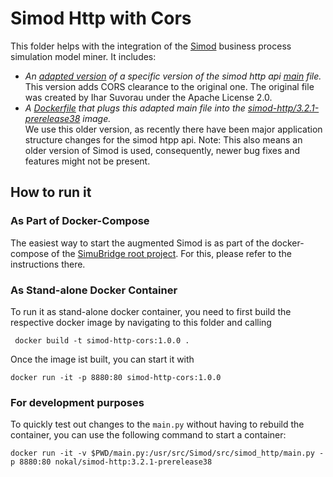 # Simod Http with Cors

This folder helps with the integration of the [Simod](https://github.com/AutomatedProcessImprovement/Simod) business process simulation model miner.
It includes:
- _An [adapted version](./main.py) of a specific version of the simod http api [main](https://github.com/AutomatedProcessImprovement/Simod/blob/2f3b7391f9e49e248927d61e07ec9e26d16d77e7/src/simod_http/main.py) file._<br>
This version adds CORS clearance to the original one. The original file was created by Ihar Suvorau under the Apache License 2.0.
- _A [Dockerfile](./Dockerfile) that plugs this adapted main file into the [simod-http/3.2.1-prerelease38](https://hub.docker.com/layers/nokal/simod-http/3.2.1-prerelease38/images/sha256-27cdef1308a9f796cbe805ef0ca9a043fae928d36c37de0471f8d13b59a0e0e6?context=explore) image._ <br>
We use this older version, as recently there have been major application structure changes for the simod htpp api. Note: This also means an older version of Simod is used, consequently, newer bug fixes and features might not be present.

## How to run it

### As Part of Docker-Compose 
The easiest way to start the augmented Simod is as part of the docker-compose of the [SimuBridge root project](https://github.com/INSM-TUM/SimuBridge). For this, please refer to the instructions there.

### As Stand-alone Docker Container
To run it as stand-alone docker container, you need to first build the respective docker image by navigating to this folder and calling
``` console
 docker build -t simod-http-cors:1.0.0 .
```

Once the image ist built, you can start it with
``` console
docker run -it -p 8880:80 simod-http-cors:1.0.0
```

### For development purposes
To quickly test out changes to the `main.py` without having to rebuild the container, you can use the following command to start a container:
``` console
docker run -it -v $PWD/main.py:/usr/src/Simod/src/simod_http/main.py -p 8880:80 nokal/simod-http:3.2.1-prerelease38
``` 